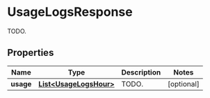 

# UsageLogsResponse

TODO.
## Properties

Name | Type | Description | Notes
------------ | ------------- | ------------- | -------------
**usage** | [**List&lt;UsageLogsHour&gt;**](UsageLogsHour.md) | TODO. |  [optional]



